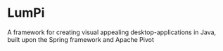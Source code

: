 LumPi
=====

A framework for creating visual appealing desktop-applications in Java, built upon the Spring framework and Apache Pivot
